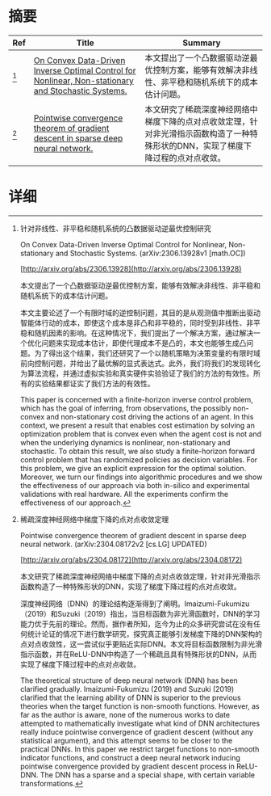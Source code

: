# 摘要

| Ref | Title | Summary |
| --- | --- | --- |
| [^1] | [On Convex Data-Driven Inverse Optimal Control for Nonlinear, Non-stationary and Stochastic Systems.](http://arxiv.org/abs/2306.13928) | 本文提出了一个凸数据驱动逆最优控制方案，能够有效解决非线性、非平稳和随机系统下的成本估计问题。 |
| [^2] | [Pointwise convergence theorem of gradient descent in sparse deep neural network.](http://arxiv.org/abs/2304.08172) | 本文研究了稀疏深度神经网络中梯度下降的点对点收敛定理，针对非光滑指示函数构造了一种特殊形状的DNN，实现了梯度下降过程的点对点收敛。 |

# 详细

[^1]: 针对非线性、非平稳和随机系统的凸数据驱动逆最优控制研究

    On Convex Data-Driven Inverse Optimal Control for Nonlinear, Non-stationary and Stochastic Systems. (arXiv:2306.13928v1 [math.OC])

    [http://arxiv.org/abs/2306.13928](http://arxiv.org/abs/2306.13928)

    本文提出了一个凸数据驱动逆最优控制方案，能够有效解决非线性、非平稳和随机系统下的成本估计问题。

    

    本文主要论述了一个有限时域的逆控制问题，其目的是从观测值中推断出驱动智能体行动的成本，即使这个成本是非凸和非平稳的，同时受到非线性、非平稳和随机因素的影响。在这种情况下，我们提出了一个解决方案，通过解决一个优化问题来实现成本估计，即使代理成本不是凸的，本文也能够生成凸问题。为了得出这个结果，我们还研究了一个以随机策略为决策变量的有限时域前向控制问题，并给出了最优解的显式表达式。此外，我们将我们的发现转化为算法流程，并通过虚拟实验和真实硬件实验验证了我们的方法的有效性。所有的实验结果都证实了我们方法的有效性。

    This paper is concerned with a finite-horizon inverse control problem, which has the goal of inferring, from observations, the possibly non-convex and non-stationary cost driving the actions of an agent. In this context, we present a result that enables cost estimation by solving an optimization problem that is convex even when the agent cost is not and when the underlying dynamics is nonlinear, non-stationary and stochastic. To obtain this result, we also study a finite-horizon forward control problem that has randomized policies as decision variables. For this problem, we give an explicit expression for the optimal solution. Moreover, we turn our findings into algorithmic procedures and we show the effectiveness of our approach via both in-silico and experimental validations with real hardware. All the experiments confirm the effectiveness of our approach.
    
[^2]: 稀疏深度神经网络中梯度下降的点对点收敛定理

    Pointwise convergence theorem of gradient descent in sparse deep neural network. (arXiv:2304.08172v2 [cs.LG] UPDATED)

    [http://arxiv.org/abs/2304.08172](http://arxiv.org/abs/2304.08172)

    本文研究了稀疏深度神经网络中梯度下降的点对点收敛定理，针对非光滑指示函数构造了一种特殊形状的DNN，实现了梯度下降过程的点对点收敛。

    

    深度神经网络（DNN）的理论结构逐渐得到了阐明。Imaizumi-Fukumizu（2019）和Suzuki（2019）指出，当目标函数为非光滑函数时，DNN的学习能力优于先前的理论。然而，据作者所知，迄今为止的众多研究尝试在没有任何统计论证的情况下进行数学研究，探究真正能够引发梯度下降的DNN架构的点对点收敛性，这一尝试似乎更贴近实际DNN。本文将目标函数限制为非光滑指示函数，并在ReLU-DNN中构造了一个稀疏且具有特殊形状的DNN，从而实现了梯度下降过程中的点对点收敛。

    The theoretical structure of deep neural network (DNN) has been clarified gradually. Imaizumi-Fukumizu (2019) and Suzuki (2019) clarified that the learning ability of DNN is superior to the previous theories when the target function is non-smooth functions. However, as far as the author is aware, none of the numerous works to date attempted to mathematically investigate what kind of DNN architectures really induce pointwise convergence of gradient descent (without any statistical argument), and this attempt seems to be closer to the practical DNNs. In this paper we restrict target functions to non-smooth indicator functions, and construct a deep neural network inducing pointwise convergence provided by gradient descent process in ReLU-DNN. The DNN has a sparse and a special shape, with certain variable transformations.
    

